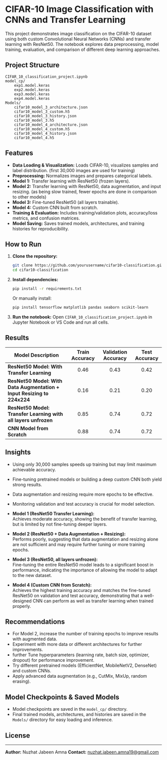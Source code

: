 # CIFAR-10 Image Classification with CNNs and Transfer Learning

This project demonstrates image classification on the CIFAR-10 dataset using both custom Convolutional Neural Networks (CNNs) and transfer learning with ResNet50. The notebook explores data preprocessing, model training, evaluation, and comparison of different deep learning approaches.

## Project Structure

```
CIFAR_10_classification_project.ipynb
model_cp/
    exp1.model.keras
    exp2.model.keras
    exp3.model.keras
    exp4.model.keras
Models/
    cifar10_model_3_architecture.json
    cifar10_model_3_custom.h5
    cifar10_model_3_history.json
    cifar10_model_3.h5
    cifar10_model_4_architecture.json
    cifar10_model_4_custom.h5
    cifar10_model_4_history.json
    cifar10_model_4.h5
```

## Features

- **Data Loading & Visualization:** Loads CIFAR-10, visualizes samples and label distribution. (first 30,000 images are used for training)
- **Preprocessing:** Normalizes images and prepares categorical labels.
- **Model 1:** Transfer learning with ResNet50 (frozen layers).
- **Model 2:** Transfer learning with ResNet50, data augmentation, and input resizing. (as being slow trained, fewer epochs are done in comparison to other models)
- **Model 3:** Fine-tuned ResNet50 (all layers trainable).
- **Model 4:** Custom CNN built from scratch.
- **Training & Evaluation:** Includes training/validation plots, accuracy/loss metrics, and confusion matrices.
- **Model Saving:** Saves trained models, architectures, and training histories for reproducibility.

## How to Run

1. **Clone the repository:**
    ```sh
    git clone https://github.com/yourusername/cifar10-classification.git
    cd cifar10-classification
    ```

2. **Install dependencies:**
    ```sh
    pip install -r requirements.txt
    ```
    Or manually install:
    ```sh
    pip install tensorflow matplotlib pandas seaborn scikit-learn
    ```

3. **Run the notebook:**
    Open `CIFAR_10_classification_project.ipynb` in Jupyter Notebook or VS Code and run all cells.

## Results

| Model Description                                                        | Train Accuracy | Validation Accuracy | Test Accuracy |
|--------------------------------------------------------------------------|:--------------:|:------------------:|:-------------:|
| **ResNet50 Model: With Transfer Learning**                               |     0.46       |        0.43        |     0.42      |
| **ResNet50 Model: With Data Augmentation + Input Resizing to 224x224**   |     0.16       |        0.21        |     0.20      |
| **ResNet50 Model: Transfer Learning with all layers unfrozen**           |     0.85       |        0.74        |     0.72      |
| **CNN Model from Scratch**                                               |     0.88       |        0.74        |     0.72      |

## Insights

- Using only 30,000 samples speeds up training but may limit maximum achievable accuracy.
- Fine-tuning pretrained models or building a deep custom CNN both yield strong results.
- Data augmentation and resizing require more epochs to be effective.
- Monitoring validation and test accuracy is crucial for model selection.


- **Model 1 (ResNet50 Transfer Learning):**  
  Achieves moderate accuracy, showing the benefit of transfer learning, but is limited by not fine-tuning deeper layers.

- **Model 2 (ResNet50 + Data Augmentation + Resizing):**  
  Performs poorly, suggesting that data augmentation and resizing alone are not sufficient and may require further tuning or more training epochs.

- **Model 3 (ResNet50, all layers unfrozen):**  
  Fine-tuning the entire ResNet50 model leads to a significant boost in performance, indicating the importance of allowing the model to adapt to the new dataset.

- **Model 4 (Custom CNN from Scratch):**  
  Achieves the highest training accuracy and matches the fine-tuned ResNet50 on validation and test accuracy, demonstrating that a well-designed CNN can perform as well as transfer learning when trained properly.

## Recommendations
- For Model 2, increase the number of training epochs to improve results with augmented data.
- Experiment with more data or different architectures for further improvements.
- further Tune hyperparameters (learning rate, batch size, optimizer, dropout) for performance improvement.
- Try different pretrained models (EfficientNet, MobileNetV2, DenseNet) and custom CNNs.
- Apply advanced data augmentation (e.g., CutMix, MixUp, random erasing).


## Model Checkpoints & Saved Models

- Model checkpoints are saved in the `model_cp/` directory.
- Final trained models, architectures, and histories are saved in the `Models/` directory for easy loading and inference.

## License



---

**Author:** Nuzhat Jabeen Amna
**Contact:** nuzhat.jabeen.amna19@gmail.com

